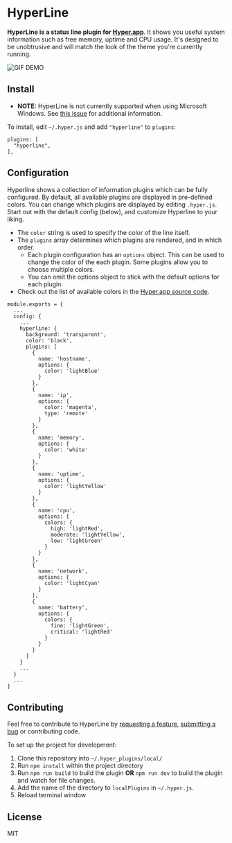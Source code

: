 HyperLine
=========

**HyperLine is a status line plugin for [Hyper.app](https://hyper.is/)**. It shows you useful system information such as free memory, uptime and CPU usage. It's designed to be unobtrusive and will match the look of the theme you're currently running.

![GIF DEMO](https://cloud.githubusercontent.com/assets/6755555/18163794/6737759e-7045-11e6-9117-41f7f343d43e.gif)

## Install

* **NOTE:** HyperLine is not currently supported when using Microsoft Windows. See [this issue](https://github.com/Hyperline/hyperline/issues/57) for additional information.

To install, edit `~/.hyper.js` and add `"hyperline"` to `plugins`:

```
plugins: [                                                                                               
  "hyperline",                                                                                           
],   
```

## Configuration

Hyperline shows a collection of information plugins which can be fully configured.
By default, all available plugins are displayed in pre-defined colors.
You can change which plugins are displayed by editing `.hyper.js`. Start
out with the default config (below), and customize Hyperline to your liking.

* The `color` string is used to specify the color of the line itself.
* The `plugins` array determines which plugins are rendered, and in which order.
  * Each plugin configuration has an `options` object. This can be used to change
  the color of the each plugin. Some plugins allow you to choose multiple colors.
  * You can omit the options object to stick with the default options for each plugin.
* Check out the list of available colors in the [Hyper.app source code](https://github.com/zeit/hyper/blob/master/lib/utils/colors.js).

```
module.exports = {
  ...
  config: {
    ...
    hyperline: {
      background: 'transparent',
      color: 'black',
      plugins: [
        {
          name: 'hostname',
          options: {
            color: 'lightBlue'
          }
        },
        {
          name: 'ip',
          options: {
            color: 'magenta',
            type: 'remote'
          }
        },
        {
          name: 'memory',
          options: {
            color: 'white'
          }
        },
        {
          name: 'uptime',
          options: {
            color: 'lightYellow'
          }
        },
        {
          name: 'cpu',
          options: {
            colors: {
              high: 'lightRed',
              moderate: 'lightYellow',
              low: 'lightGreen'
            }
          }
        },
        {
          name: 'network',
          options: {
            color: 'lightCyan'
          }
        },
        {
          name: 'battery',
          options: {
            colors: {
              fine: 'lightGreen',
              critical: 'lightRed'
            }
          }
        }
      ]
    }
    ...
  }
  ...
}
```

## Contributing

Feel free to contribute to HyperLine by [requesting a feature](https://github.com/NickTikhonov/hyperterm-hyperline/issues/new), [submitting a bug](https://github.com/NickTikhonov/hyperterm-hyperline/issues/new) or contributing code.

To set up the project for development:

1. Clone this repository into `~/.hyper_plugins/local/`
2. Run `npm install` within the project directory
3. Run `npm run build` to build the plugin **OR** `npm run dev` to build the plugin and watch for file changes.
4. Add the name of the directory to `localPlugins` in `~/.hyper.js`.
5. Reload terminal window

## License

MIT
